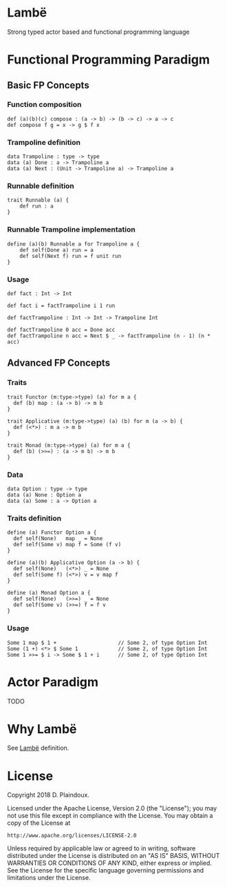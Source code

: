 # Lambë 

Strong typed actor based and functional programming language

# Functional Programming Paradigm

## Basic FP Concepts

### Function composition

```
def (a)(b)(c) compose : (a -> b) -> (b -> c) -> a -> c
def compose f g = x -> g $ f x
```

### Trampoline definition

```
data Trampoline : type -> type
data (a) Done : a -> Trampoline a
data (a) Next : (Unit -> Trampoline a) -> Trampoline a
```
### Runnable definition

```
trait Runnable (a) {
    def run : a
}
```
### Runnable Trampoline implementation

```
define (a)(b) Runnable a for Trampoline a {
    def self(Done a) run = a
    def self(Next f) run = f unit run
}
```

### Usage

```
def fact : Int -> Int

def fact i = factTrampoline i 1 run

def factTrampoline : Int -> Int -> Trampoline Int

def factTrampoline 0 acc = Done acc
def factTrampoline n acc = Next $ _ -> factTrampoline (n - 1) (n * acc)
```

## Advanced FP Concepts

### Traits

``` 
trait Functor (m:type->type) (a) for m a {
  def (b) map : (a -> b) -> m b
}

trait Applicative (m:type->type) (a) (b) for m (a -> b) {
  def (<*>) : m a -> m b
}

trait Monad (m:type->type) (a) for m a {
  def (b) (>>=) : (a -> m b) -> m b
}
```

### Data

```
data Option : type -> type
data (a) None : Option a
data (a) Some : a -> Option a
```

### Traits definition

```
define (a) Functor Option a {
  def self(None)   map _ = None
  def self(Some v) map f = Some (f v)
}

define (a)(b) Applicative Option (a -> b) {
  def self(None)   (<*>) _ = None
  def self(Some f) (<*>) v = v map f
}

define (a) Monad Option a {
  def self(None)   (>>=) _ = None
  def self(Some v) (>>=) f = f v
}
```

### Usage

```
Some 1 map $ 1 +                    // Some 2, of type Option Int 
Some (1 +) <*> $ Some 1             // Some 2, of type Option Int 
Some 1 >>= $ i -> Some $ 1 + i      // Some 2, of type Option Int 
```

# Actor Paradigm

TODO

# Why Lambë

See [Lambë](http://tolkiengateway.net/wiki/Lambë) definition.

# License

Copyright 2018 D. Plaindoux.

Licensed under the Apache License, Version 2.0 (the "License");
you may not use this file except in compliance with the License.
You may obtain a copy of the License at

    http://www.apache.org/licenses/LICENSE-2.0

Unless required by applicable law or agreed to in writing, software
distributed under the License is distributed on an "AS IS" BASIS,
WITHOUT WARRANTIES OR CONDITIONS OF ANY KIND, either express or implied.
See the License for the specific language governing permissions and
limitations under the License.
